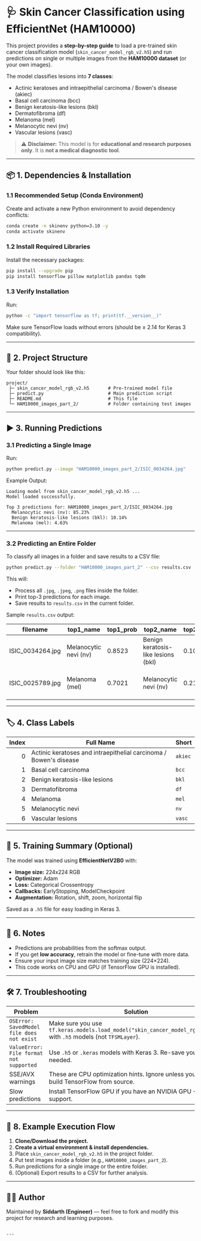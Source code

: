 # 🩺 Skin Cancer Classification using EfficientNet (HAM10000)

This project provides a **step-by-step guide** to load a pre-trained skin cancer classification model (`skin_cancer_model_rgb_v2.h5`) and run predictions on single or multiple images from the **HAM10000 dataset** (or your own images).

The model classifies lesions into **7 classes**:
- Actinic keratoses and intraepithelial carcinoma / Bowen's disease (akiec)
- Basal cell carcinoma (bcc)
- Benign keratosis-like lesions (bkl)
- Dermatofibroma (df)
- Melanoma (mel)
- Melanocytic nevi (nv)
- Vascular lesions (vasc)

> ⚠️ **Disclaimer:** This model is for **educational and research purposes only**. It is **not a medical diagnostic tool**.

---

## 📦 1. Dependencies & Installation

### 1.1 Recommended Setup (Conda Environment)

Create and activate a new Python environment to avoid dependency conflicts:

```bash
conda create -n skinenv python=3.10 -y
conda activate skinenv
````

### 1.2 Install Required Libraries

Install the necessary packages:

```bash
pip install --upgrade pip
pip install tensorflow pillow matplotlib pandas tqdm
```

### 1.3 Verify Installation

Run:

```bash
python -c "import tensorflow as tf; print(tf.__version__)"
```

Make sure TensorFlow loads without errors (should be ≥ 2.14 for Keras 3 compatibility).

---

## 📂 2. Project Structure

Your folder should look like this:

```
project/
 ├─ skin_cancer_model_rgb_v2.h5       # Pre-trained model file
 ├─ predict.py                        # Main prediction script
 ├─ README.md                         # This file
 └─ HAM10000_images_part_2/           # Folder containing test images
```

---

## ▶️ 3. Running Predictions

### 3.1 Predicting a Single Image

Run:

```bash
python predict.py --image "HAM10000_images_part_2/ISIC_0034264.jpg"
```

Example Output:

```
Loading model from skin_cancer_model_rgb_v2.h5 ...
Model loaded successfully.

Top 3 predictions for: HAM10000_images_part_2/ISIC_0034264.jpg
  Melanocytic nevi (nv): 85.23%
  Benign keratosis-like lesions (bkl): 10.14%
  Melanoma (mel): 4.63%
```

---

### 3.2 Predicting an Entire Folder

To classify all images in a folder and save results to a CSV file:

```bash
python predict.py --folder "HAM10000_images_part_2" --csv results.csv
```

This will:

* Process all `.jpg`, `.jpeg`, `.png` files inside the folder.
* Print top-3 predictions for each image.
* Save results to `results.csv` in the current folder.

Sample `results.csv` output:

| filename         | top1_name             | top1_prob | top2_name                           | top2_prob | top3_name                           | top3_prob |
| ---------------- | --------------------- | --------- | ----------------------------------- | --------- | ----------------------------------- | --------- |
| ISIC_0034264.jpg | Melanocytic nevi (nv) | 0.8523    | Benign keratosis-like lesions (bkl) | 0.1014    | Melanoma (mel)                      | 0.0463    |
| ISIC_0025789.jpg | Melanoma (mel)        | 0.7021    | Melanocytic nevi (nv)               | 0.2123    | Benign keratosis-like lesions (bkl) | 0.0856    |

---

## 🏷️ 4. Class Labels

| Index | Full Name                                                         | Short   |
| ----: | ----------------------------------------------------------------- | ------- |
|     0 | Actinic keratoses and intraepithelial carcinoma / Bowen's disease | `akiec` |
|     1 | Basal cell carcinoma                                              | `bcc`   |
|     2 | Benign keratosis-like lesions                                     | `bkl`   |
|     3 | Dermatofibroma                                                    | `df`    |
|     4 | Melanoma                                                          | `mel`   |
|     5 | Melanocytic nevi                                                  | `nv`    |
|     6 | Vascular lesions                                                  | `vasc`  |

---

## 📜 5. Training Summary (Optional)

The model was trained using **EfficientNetV2B0** with:

* **Image size:** 224x224 RGB
* **Optimizer:** Adam
* **Loss:** Categorical Crossentropy
* **Callbacks:** EarlyStopping, ModelCheckpoint
* **Augmentation:** Rotation, shift, zoom, horizontal flip

Saved as a `.h5` file for easy loading in Keras 3.

---

## 🧠 6. Notes

* Predictions are probabilities from the softmax output.
* If you get **low accuracy**, retrain the model or fine-tune with more data.
* Ensure your input image size matches training size (224×224).
* This code works on CPU and GPU (if TensorFlow GPU is installed).

---

## 🛠️ 7. Troubleshooting

| Problem                                   | Solution                                                                                                           |
| ----------------------------------------- | ------------------------------------------------------------------------------------------------------------------ |
| `OSError: SavedModel file does not exist` | Make sure you use `tf.keras.models.load_model("skin_cancer_model_rgb_v2.h5")` with `.h5` models (not `TFSMLayer`). |
| `ValueError: File format not supported`   | Use `.h5` or `.keras` models with Keras 3. Re-save your model if needed.                                           |
| SSE/AVX warnings                          | These are CPU optimization hints. Ignore unless you want to build TensorFlow from source.                          |
| Slow predictions                          | Install TensorFlow GPU if you have an NVIDIA GPU + CUDA support.                                                   |

---

## 🧾 8. Example Execution Flow

1. **Clone/Download the project.**
2. **Create a virtual environment & install dependencies.**
3. Place `skin_cancer_model_rgb_v2.h5` in the project folder.
4. Put test images inside a folder (e.g., `HAM10000_images_part_2`).
5. Run predictions for a single image or the entire folder.
6. (Optional) Export results to a CSV for further analysis.

---

## 👨‍💻 Author

Maintained by **Siddarth (Engineer)** — feel free to fork and modify this project for research and learning purposes.

```

---

